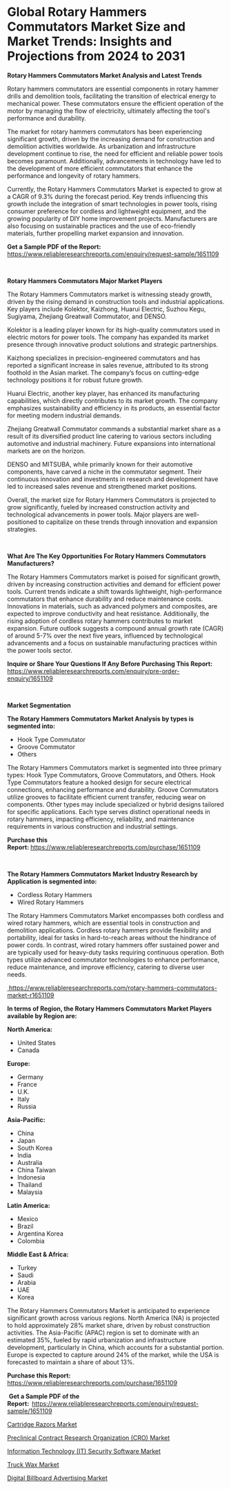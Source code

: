 <p><h1>Global Rotary Hammers Commutators Market Size and Market Trends: Insights and Projections from 2024 to 2031</h1></p><p><strong>Rotary Hammers Commutators Market Analysis and Latest Trends</strong></p>
<p><p>Rotary hammers commutators are essential components in rotary hammer drills and demolition tools, facilitating the transition of electrical energy to mechanical power. These commutators ensure the efficient operation of the motor by managing the flow of electricity, ultimately affecting the tool's performance and durability. </p><p>The market for rotary hammers commutators has been experiencing significant growth, driven by the increasing demand for construction and demolition activities worldwide. As urbanization and infrastructure development continue to rise, the need for efficient and reliable power tools becomes paramount. Additionally, advancements in technology have led to the development of more efficient commutators that enhance the performance and longevity of rotary hammers.</p><p>Currently, the Rotary Hammers Commutators Market is expected to grow at a CAGR of 9.3% during the forecast period. Key trends influencing this growth include the integration of smart technologies in power tools, rising consumer preference for cordless and lightweight equipment, and the growing popularity of DIY home improvement projects. Manufacturers are also focusing on sustainable practices and the use of eco-friendly materials, further propelling market expansion and innovation.</p></p>
<p><strong>Get a Sample PDF of the Report:&nbsp;</strong> <a href="https://www.reliableresearchreports.com/enquiry/request-sample/1651109?utm_campaign=31&utm_medium=2&utm_source=Github&utm_content=ia&utm_term=26092024&utm_id=rotary-hammers-commutators">https://www.reliableresearchreports.com/enquiry/request-sample/1651109</a></p>
<p>&nbsp;</p>
<p><strong>Rotary Hammers Commutators Major Market Players</strong></p>
<p><p>The Rotary Hammers Commutators market is witnessing steady growth, driven by the rising demand in construction tools and industrial applications. Key players include Kolektor, Kaizhong, Huarui Electric, Suzhou Kegu, Sugiyama, Zhejiang Greatwall Commutator, and DENSO.</p><p>Kolektor is a leading player known for its high-quality commutators used in electric motors for power tools. The company has expanded its market presence through innovative product solutions and strategic partnerships.</p><p>Kaizhong specializes in precision-engineered commutators and has reported a significant increase in sales revenue, attributed to its strong foothold in the Asian market. The company’s focus on cutting-edge technology positions it for robust future growth.</p><p>Huarui Electric, another key player, has enhanced its manufacturing capabilities, which directly contributes to its market growth. The company emphasizes sustainability and efficiency in its products, an essential factor for meeting modern industrial demands.</p><p>Zhejiang Greatwall Commutator commands a substantial market share as  a result of its diversified product line catering to various sectors including automotive and industrial machinery. Future expansions into international markets are on the horizon.</p><p>DENSO and MITSUBA, while primarily known for their automotive components, have carved a niche in the commutator segment. Their continuous innovation and investments in research and development have led to increased sales revenue and strengthened market positions.</p><p>Overall, the market size for Rotary Hammers Commutators is projected to grow significantly, fueled by increased construction activity and technological advancements in power tools. Major players are well-positioned to capitalize on these trends through innovation and expansion strategies.</p></p>
<p>&nbsp;</p>
<p><strong>What Are The Key Opportunities For Rotary Hammers Commutators Manufacturers?</strong></p>
<p><p>The Rotary Hammers Commutators market is poised for significant growth, driven by increasing construction activities and demand for efficient power tools. Current trends indicate a shift towards lightweight, high-performance commutators that enhance durability and reduce maintenance costs. Innovations in materials, such as advanced polymers and composites, are expected to improve conductivity and heat resistance. Additionally, the rising adoption of cordless rotary hammers contributes to market expansion. Future outlook suggests a compound annual growth rate (CAGR) of around 5-7% over the next five years, influenced by technological advancements and a focus on sustainable manufacturing practices within the power tools sector.</p></p>
<p><strong>Inquire or Share Your Questions If Any Before Purchasing This Report:</strong> <a href="https://www.reliableresearchreports.com/enquiry/pre-order-enquiry/1651109?utm_campaign=31&utm_medium=2&utm_source=Github&utm_content=ia&utm_term=26092024&utm_id=rotary-hammers-commutators">https://www.reliableresearchreports.com/enquiry/pre-order-enquiry/1651109</a></p>
<p>&nbsp;</p>
<p><strong>Market Segmentation</strong></p>
<p><strong>The Rotary Hammers Commutators Market Analysis by types is segmented into:</strong></p>
<p><ul><li>Hook Type Commutator</li><li>Groove Commutator</li><li>Others</li></ul></p>
<p><p>The Rotary Hammers Commutators market is segmented into three primary types: Hook Type Commutators, Groove Commutators, and Others. Hook Type Commutators feature a hooked design for secure electrical connections, enhancing performance and durability. Groove Commutators utilize grooves to facilitate efficient current transfer, reducing wear on components. Other types may include specialized or hybrid designs tailored for specific applications. Each type serves distinct operational needs in rotary hammers, impacting efficiency, reliability, and maintenance requirements in various construction and industrial settings.</p></p>
<p><strong>Purchase this Report:&nbsp;</strong><a href="https://www.reliableresearchreports.com/purchase/1651109?utm_campaign=31&utm_medium=2&utm_source=Github&utm_content=ia&utm_term=26092024&utm_id=rotary-hammers-commutators">https://www.reliableresearchreports.com/purchase/1651109</a></p>
<p>&nbsp;</p>
<p><strong>The Rotary Hammers Commutators Market Industry Research by Application is segmented into:</strong></p>
<p><ul><li>Cordless Rotary Hammers</li><li>Wired Rotary Hammers</li></ul></p>
<p><p>The Rotary Hammers Commutators Market encompasses both cordless and wired rotary hammers, which are essential tools in construction and demolition applications. Cordless rotary hammers provide flexibility and portability, ideal for tasks in hard-to-reach areas without the hindrance of power cords. In contrast, wired rotary hammers offer sustained power and are typically used for heavy-duty tasks requiring continuous operation. Both types utilize advanced commutator technologies to enhance performance, reduce maintenance, and improve efficiency, catering to diverse user needs.</p></p>
<p><a href="https://www.reliableresearchreports.com/rotary-hammers-commutators-market-r1651109?utm_campaign=31&utm_medium=2&utm_source=Github&utm_content=ia&utm_term=26092024&utm_id=rotary-hammers-commutators">&nbsp;https://www.reliableresearchreports.com/rotary-hammers-commutators-market-r1651109</a></p>
<p><strong>In terms of Region, the Rotary Hammers Commutators Market Players available by Region are:</strong></p>
<p>
    <p> <strong> North America: </strong>
        <ul>
            <li>United States</li>
            <li>Canada</li>
        </ul>
        </p> 
    <p> <strong> Europe: </strong>
        <ul>
            <li>Germany</li>
            <li>France</li>
            <li>U.K.</li>
            <li>Italy</li>
            <li>Russia</li>
        </ul>
        </p> 
    <p> <strong> Asia-Pacific: </strong>
        <ul>
            <li>China</li>
            <li>Japan</li>
            <li>South Korea</li>
            <li>India</li>
            <li>Australia</li>
            <li>China Taiwan</li>
            <li>Indonesia</li>
            <li>Thailand</li>
            <li>Malaysia</li>
        </ul>
        </p> 
    <p> <strong> Latin America: </strong>
        <ul>
            <li>Mexico</li>
            <li>Brazil</li>
            <li>Argentina Korea</li>
            <li>Colombia</li>
        </ul>
        </p> 
    <p> <strong> Middle East & Africa: </strong>
        <ul>
            <li>Turkey</li>
            <li>Saudi</li>
            <li>Arabia</li>
            <li>UAE</li>
            <li>Korea</li>
        </ul>
    </p>
    </p>
<p><p>The Rotary Hammers Commutators Market is anticipated to experience significant growth across various regions. North America (NA) is projected to hold approximately 28% market share, driven by robust construction activities. The Asia-Pacific (APAC) region is set to dominate with an estimated 35%, fueled by rapid urbanization and infrastructure development, particularly in China, which accounts for a substantial portion. Europe is expected to capture around 24% of the market, while the USA is forecasted to maintain a share of about 13%.</p></p>
<p><strong>Purchase this Report: </strong><a href="https://www.reliableresearchreports.com/purchase/1651109?utm_campaign=31&utm_medium=2&utm_source=Github&utm_content=ia&utm_term=26092024&utm_id=rotary-hammers-commutators">https://www.reliableresearchreports.com/purchase/1651109</a></p>
<p>&nbsp;<strong>Get a Sample PDF of the Report:&nbsp;&nbsp;</strong><a href="https://www.reliableresearchreports.com/enquiry/request-sample/1651109?utm_campaign=31&utm_medium=2&utm_source=Github&utm_content=ia&utm_term=26092024&utm_id=rotary-hammers-commutators">https://www.reliableresearchreports.com/enquiry/request-sample/1651109</a></p>
<p><strong></strong></p>
<p><p><a href="https://issuu.com/reportprime-2/docs/cartridge-razors-market-size-2030.p_1cc2f918df790e?utm_campaign=31&utm_medium=2&utm_source=Github&utm_content=ia&utm_term=26092024&utm_id=rotary-hammers-commutators">Cartridge Razors Market</a></p><p><a href="https://github.com/MonroeBullock54/Market-Research-Report-List-1/blob/main/preclinical-contract-research-organization-cro-market.md?utm_campaign=31&utm_medium=2&utm_source=Github&utm_content=ia&utm_term=26092024&utm_id=rotary-hammers-commutators">Preclinical Contract Research Organization (CRO) Market</a></p><p><a href="https://github.com/MegiBogdani1953/Market-Research-Report-List-1/blob/main/information-technology-it-security-software-market.md?utm_campaign=31&utm_medium=2&utm_source=Github&utm_content=ia&utm_term=26092024&utm_id=rotary-hammers-commutators">Information Technology (IT) Security Software Market</a></p><p><a href="https://www.linkedin.com/pulse/truck-wax-market-size-growing-cagr-13-report-covers-analysis-kh6me?utm_campaign=31&utm_medium=2&utm_source=Github&utm_content=ia&utm_term=26092024&utm_id=rotary-hammers-commutators">Truck Wax Market</a></p><p><a href="https://www.linkedin.com/pulse/digital-billboard-advertising-industry-analysis-report-its-market-vgmuc?utm_campaign=31&utm_medium=2&utm_source=Github&utm_content=ia&utm_term=26092024&utm_id=rotary-hammers-commutators">Digital Billboard Advertising Market</a></p></p>